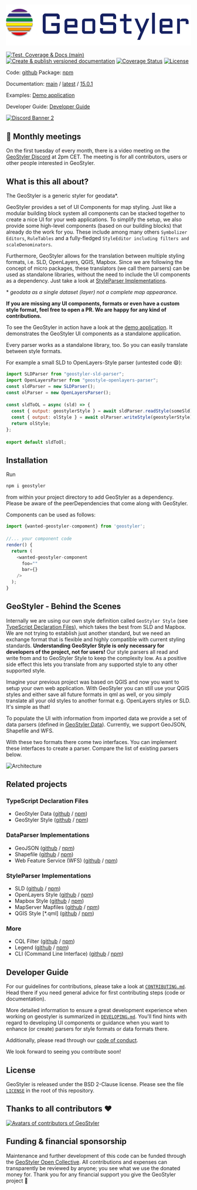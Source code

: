 ![GeoStyler Logo](/docs/Geo_Styler_Logo_300_RGB.jpg)

[![Test, Coverage & Docs (main)](https://github.com/geostyler/geostyler/actions/workflows/on-push-main.yml/badge.svg)](https://github.com/geostyler/geostyler/actions/workflows/on-push-main.yml)
[![Create & publish versioned documentation](https://github.com/geostyler/geostyler/actions/workflows/on-publish.yml/badge.svg)](https://github.com/geostyler/geostyler/actions/workflows/on-publish.yml)
[![Coverage Status](https://coveralls.io/repos/github/geostyler/geostyler/badge.svg?branch=main)](https://coveralls.io/github/geostyler/geostyler?branch=main)
[![License](https://img.shields.io/github/license/geostyler/geostyler)](https://github.com/geostyler/geostyler/blob/main/LICENSE)

Code: [github](https://github.com/geostyler/geostyler)
Package: [npm](https://www.npmjs.com/package/geostyler)
<!-- DO NOT TOUCH next line. It will be replaced auotmaticaly via RELEASE.yml -->
Documentation: [main](https://geostyler.github.io/geostyler/main/index.html) / [latest](https://geostyler.github.io/geostyler/latest/index.html) / [15.0.1](https://geostyler.github.io/geostyler/v15.0.1/index.html)

Examples:
[Demo application](https://geostyler.github.io/geostyler-demo/)

Developer Guide:
[Developer Guide](#developer-guide)

[![Discord Banner 2](https://discordapp.com/api/guilds/1016992288028762132/widget.png?style=banner2)](https://discord.gg/yrXHDpcFcB)

## 📆 Monthly meetings

On the first tuesday of every month, there is a video meeting on the [GeoStyler Discord](https://discord.gg/yrXHDpcFcB) at 2pm CET. The meeting is for all contributors, users or other people interested in GeoStyler.

## <a name="what-is-this-all-about"></a>What is this all about?

The GeoStyler is a generic styler for geodata*.

GeoStyler provides a set of UI Components for map styling. Just like a modular building block system all components can be stacked together to create a nice UI for your web applications. To simplify the setup, we also provide some high-level components (based on our building blocks) that already do the work for you. These include among many others `Symbolizer Editors`, `RuleTables` and a fully-fledged `StyleEditor including filters and scaleDenominators`.

Furthermore, GeoStyler allows for the translation between multiple styling formats, i.e. SLD, OpenLayers, QGIS, Mapbox. Since we are following the concept of micro packages, these translators (we call them parsers) can be used as standalone libraries, without the need to include the UI components as a dependency. Just take a look at [StyleParser Implementations](#styleparser-implementations).

\* *geodata as a single dataset (layer) not a complete map appearance.*

**If you are missing any UI components, formats or even have a custom style format, feel free to open a PR. We are happy for any kind of contributions.**

To see the GeoStyler in action have a look at the [demo application](https://geostyler.github.io/geostyler-demo/).
It demonstrates the GeoStyler UI components as a standalone application.

Every parser works as a standalone library, too. So you can easily translate between style formats.

For example a small SLD to OpenLayers-Style parser (untested code :smile:):

```js static
import SLDParser from "geostyler-sld-parser";
import OpenLayersParser from "geostyle-openlayers-parser";
const sldParser = new SLDParser();
const olParser = new OpenLayersParser();

const sldToOL = async (sld) => {
  const { output: geostylerStyle } = await sldParser.readStyle(someSld);
  const { output: olStyle } = await olParser.writeStyle(geostylerStyle);
  return olStyle;
};

export default sldToOl;
```
## <a name="installation"></a>Installation

Run

```bash
npm i geostyler
```
from within your project directory to add GeoStyler as a dependency. Please be aware of the peerDependencies that come along with GeoStyler.

Components can be used as follows:
```js static
import {wanted-geostyler-compoment} from 'geostyler';

//... your component code
render() {
  return (
    <wanted-geostyler-component
      foo=""
      bar={}
    />
  );
}
```

## <a name="geostyler-behind-the-scenes"></a>GeoStyler - Behind the Scenes

Internally we are using our own style definition called `GeoStyler Style` (see [TypeScript Declaration Files](#typescript-declaration-files)), which takes the best from SLD and Mapbox. We are not trying to establish just another standard, but we need an exchange format that is flexible and highly compatible with current styling standards. **Understanding GeoStyler Style is only necessary for developers of the project, not for users!** Our style parsers all read and write from and to GeoStyler Style to keep the complexity low. As a positive side effect this lets you translate from any supported style to any other supported style.

Imagine your previous project was based on QGIS and now you want to setup your own web application. With GeoStyler you can still use your QGIS styles and either save all future formats in qml as well, or you simply translate all your old styles to another format e.g. OpenLayers styles or SLD. It's simple as that!

To populate the UI with information from imported data we provide a set of data parsers (defined in [GeoStyler Data](#typescript-declaration-files)). Currently, we support GeoJSON, Shapefile and WFS.

With these two formats there come two interfaces.
You can implement these interfaces to create a parser.
Compare the list of existing parsers below.

![Architecture](/docs/ComponentView.jpg)

<!-- Code: https://github.com/geostyler/geostyler-demo -->

## <a name="related-projects"></a>Related projects

### <a name="typescript-declaration-files"></a>TypeScript Declaration Files

  - GeoStyler Data ([github](https://github.com/geostyler/geostyler-data) /
      [npm](https://www.npmjs.com/package/geostyler-data))
  - GeoStyler Style ([github](https://github.com/geostyler/geostyler-style) /
      [npm](https://www.npmjs.com/package/geostyler-style))

### <a name="dataparser-implementations"></a>DataParser Implementations

  - GeoJSON ([github](https://github.com/geostyler/geostyler-geojson-parser) /
      [npm](https://www.npmjs.com/package/geostyler-geojson-parser))
  - Shapefile ([github](https://github.com/geostyler/geostyler-shapefile-parser) /
      [npm](https://www.npmjs.com/package/geostyler-shapefile-parser))
  - Web Feature Service (WFS) ([github](https://github.com/geostyler/geostyler-wfs-parser) /
      [npm](https://www.npmjs.com/package/geostyler-wfs-parser))

### <a name="styleparser-implementations"></a>StyleParser Implementations

  - SLD ([github](https://github.com/geostyler/geostyler-sld-parser) /
      [npm](https://www.npmjs.com/package/geostyler-sld-parser))
  - OpenLayers Style ([github](https://github.com/geostyler/geostyler-openlayers-parser) /
      [npm](https://www.npmjs.com/package/geostyler-openlayers-parser))
  - Mapbox Style ([github](https://github.com/geostyler/geostyler-mapbox-parser) /
      [npm](https://www.npmjs.com/package/geostyler-mapbox-parser))
  - MapServer Mapfiles ([github](https://github.com/geostyler/geostyler-mapfile-parser) /
      [npm](https://www.npmjs.com/package/geostyler-mapfile-parser))
  - QGIS Style [*.qml] ([github](https://github.com/geostyler/geostyler-qgis-parser) /
      [npm](https://www.npmjs.com/package/geostyler-qgis-parser))

### <a name="more"></a>More
  - CQL Filter ([github](https://github.com/geostyler/geostyler-cql-parser) /
      [npm](https://www.npmjs.com/package/geostyler-cql-parser))
  - Legend ([github](https://github.com/geostyler/geostyler-legend) /
      [npm](https://www.npmjs.com/package/geostyler-legend))
  - CLI (Command Line Interface) ([github](https://github.com/geostyler/geostyler-cli) /
      [npm](https://www.npmjs.com/package/geostyler-cli))


## <a name="developer-guide"></a>Developer Guide

For our guidelines for contributions, please take a look at [`CONTRIBUTING.md`](./CONTRIBUTING.md). Head there if you need general advice for first contributing steps (code or documentation).

More detailed information to ensure a great development experience when working on geostyler is summarized in [`DEVELOPING.md`](./DEVELOPING.md). You'll find hints with regard to developing UI components or guidance when you want to enhance (or create) parsers for style formats or data formats there.

Additionally, please read through our [code of conduct](./CODE_OF_CONDUCT.md).

We look forward to seeing you contribute soon!

## <a name="license"></a>License

GeoStyler is released under the BSD 2-Clause license. Please see the file
[`LICENSE`](https://github.com/geostyler/geostyler/blob/main/LICENSE) in the
root of this repository.

## Thanks to all contributors ❤

[![Avatars of contributors of GeoStyler](https://contrib.rocks/image?repo=geostyler/geostyler "Avatars of contributors of GeoStyler")](https://github.com/geostyler/geostyler/graphs/contributors)

## <a name="funding"></a>Funding & financial sponsorship

Maintenance and further development of this code can be funded through the
[GeoStyler Open Collective](https://opencollective.com/geostyler). All contributions and
expenses can transparently be reviewed by anyone; you see what we use the donated money for.
Thank you for any financial support you give the GeoStyler project 💞

